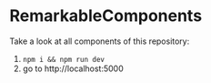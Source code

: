 # RemarkableComponents
Take a look at all components of this repository:
1) `npm i && npm run dev`
2)  go to http://localhost:5000

